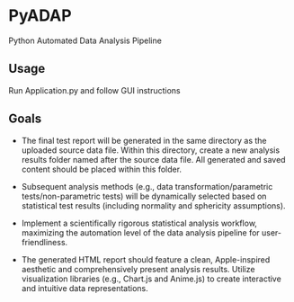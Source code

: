 # PyADAP

Python Automated Data Analysis Pipeline

## Usage

Run Application.py and follow GUI instructions

## Goals

- The final test report will be generated in the same directory as the uploaded source data file. Within this directory, create a new analysis results folder named after the source data file. All generated and saved content should be placed within this folder.

- Subsequent analysis methods (e.g., data transformation/parametric tests/non-parametric tests) will be dynamically selected based on statistical test results (including normality and sphericity assumptions).

- Implement a scientifically rigorous statistical analysis workflow, maximizing the automation level of the data analysis pipeline for user-friendliness.

- The generated HTML report should feature a clean, Apple-inspired aesthetic and comprehensively present analysis results. Utilize visualization libraries (e.g., Chart.js and Anime.js) to create interactive and intuitive data representations.

